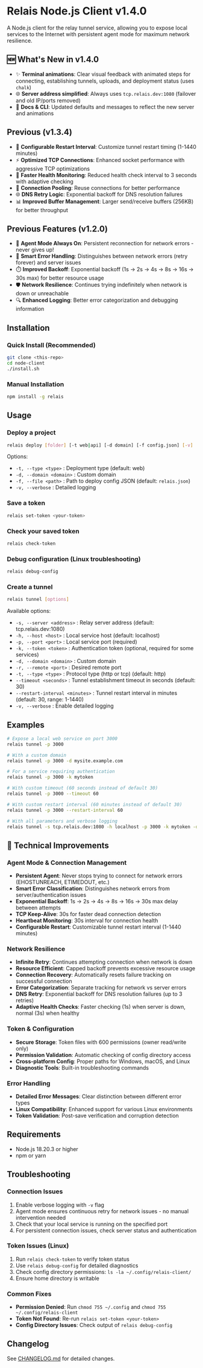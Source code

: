 # Relais Node.js Client v1.4.0

A Node.js client for the relay tunnel service, allowing you to expose local services to the Internet with persistent agent mode for maximum network resilience.

## 🆕 What's New in v1.4.0

- ✨ **Terminal animations**: Clear visual feedback with animated steps for connecting, establishing tunnels, uploads, and deployment status (uses `chalk`)
- 🌐 **Server address simplified**: Always uses `tcp.relais.dev:1080` (failover and old IP/ports removed)
- 📝 **Docs & CLI**: Updated defaults and messages to reflect the new server and animations

## Previous (v1.3.4)

- 🎯 **Configurable Restart Interval**: Customize tunnel restart timing (1-1440 minutes)
- ⚡ **Optimized TCP Connections**: Enhanced socket performance with aggressive TCP optimizations
- 🚀 **Faster Health Monitoring**: Reduced health check interval to 3 seconds with adaptive checking
- 🔧 **Connection Pooling**: Reuse connections for better performance
- 🌐 **DNS Retry Logic**: Exponential backoff for DNS resolution failures
- 📊 **Improved Buffer Management**: Larger send/receive buffers (256KB) for better throughput

## Previous Features (v1.2.0)

- 🤖 **Agent Mode Always On**: Persistent reconnection for network errors - never gives up!
- 🔄 **Smart Error Handling**: Distinguishes between network errors (retry forever) and server issues
- ⏱️ **Improved Backoff**: Exponential backoff (1s → 2s → 4s → 8s → 16s → 30s max) for better resource usage
- 🛡️ **Network Resilience**: Continues trying indefinitely when network is down or unreachable
- 🔍 **Enhanced Logging**: Better error categorization and debugging information

## Installation

### Quick Install (Recommended)
```bash
git clone <this-repo>
cd node-client
./install.sh
```

### Manual Installation
```bash
npm install -g relais
```

## Usage

### Deploy a project

```bash
relais deploy [folder] [-t web|api] [-d domain] [-f config.json] [-v]
```

Options:
- `-t, --type <type>` : Deployment type (default: web)
- `-d, --domain <domain>` : Custom domain
- `-f, --file <path>` : Path to deploy config JSON (default: `relais.json`)
- `-v, --verbose` : Detailed logging

### Save a token

```bash
relais set-token <your-token>
```

### Check your saved token

```bash
relais check-token
```

### Debug configuration (Linux troubleshooting)

```bash
relais debug-config
```

### Create a tunnel

```bash
relais tunnel [options]
```

Available options:
- `-s, --server <address>` : Relay server address (default: tcp.relais.dev:1080)
- `-h, --host <host>` : Local service host (default: localhost)
- `-p, --port <port>` : Local service port (required)
- `-k, --token <token>` : Authentication token (optional, required for some services)
- `-d, --domain <domain>` : Custom domain
- `-r, --remote <port>` : Desired remote port
- `-t, --type <type>` : Protocol type (http or tcp) (default: http)
- `--timeout <seconds>` : Tunnel establishment timeout in seconds (default: 30)
- `--restart-interval <minutes>` : Tunnel restart interval in minutes (default: 30, range: 1-1440)
- `-v, --verbose` : Enable detailed logging

## Examples

```bash
# Expose a local web service on port 3000
relais tunnel -p 3000

# With a custom domain
relais tunnel -p 3000 -d mysite.example.com

# For a service requiring authentication
relais tunnel -p 3000 -k mytoken

# With custom timeout (60 seconds instead of default 30)
relais tunnel -p 3000 --timeout 60

# With custom restart interval (60 minutes instead of default 30)
relais tunnel -p 3000 --restart-interval 60

# With all parameters and verbose logging
relais tunnel -s tcp.relais.dev:1080 -h localhost -p 3000 -k mytoken -d mysite.example.com -r 8080 -t http --timeout 60 --restart-interval 120 -v
```

## 🔧 Technical Improvements

### Agent Mode & Connection Management
- **Persistent Agent**: Never stops trying to connect for network errors (EHOSTUNREACH, ETIMEDOUT, etc.)
- **Smart Error Classification**: Distinguishes network errors from server/authentication issues
- **Exponential Backoff**: 1s → 2s → 4s → 8s → 16s → 30s max delay between attempts
- **TCP Keep-Alive**: 30s for faster dead connection detection
- **Heartbeat Monitoring**: 30s interval for connection health
- **Configurable Restart**: Customizable tunnel restart interval (1-1440 minutes)

### Network Resilience
- **Infinite Retry**: Continues attempting connection when network is down
- **Resource Efficient**: Capped backoff prevents excessive resource usage
- **Connection Recovery**: Automatically resets failure tracking on successful connection
- **Error Categorization**: Separate tracking for network vs server errors
- **DNS Retry**: Exponential backoff for DNS resolution failures (up to 3 retries)
- **Adaptive Health Checks**: Faster checking (1s) when server is down, normal (3s) when healthy

### Token & Configuration
- **Secure Storage**: Token files with 600 permissions (owner read/write only)
- **Permission Validation**: Automatic checking of config directory access
- **Cross-platform Config**: Proper paths for Windows, macOS, and Linux
- **Diagnostic Tools**: Built-in troubleshooting commands

### Error Handling
- **Detailed Error Messages**: Clear distinction between different error types
- **Linux Compatibility**: Enhanced support for various Linux environments
- **Token Validation**: Post-save verification and corruption detection

## Requirements

- Node.js 18.20.3 or higher
- npm or yarn

## Troubleshooting

### Connection Issues
1. Enable verbose logging with `-v` flag
2. Agent mode ensures continuous retry for network issues - no manual intervention needed
3. Check that your local service is running on the specified port
4. For persistent connection issues, check server status and authentication

### Token Issues (Linux)
1. Run `relais check-token` to verify token status
2. Use `relais debug-config` for detailed diagnostics
3. Check config directory permissions: `ls -la ~/.config/relais-client/`
4. Ensure home directory is writable

### Common Fixes
- **Permission Denied**: Run `chmod 755 ~/.config` and `chmod 755 ~/.config/relais-client`
- **Token Not Found**: Re-run `relais set-token <your-token>`
- **Config Directory Issues**: Check output of `relais debug-config`

## Changelog

See [CHANGELOG.md](./CHANGELOG.md) for detailed changes.
